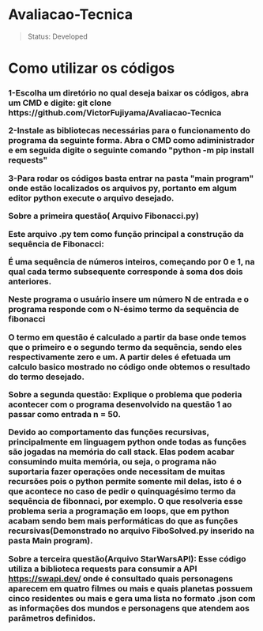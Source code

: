 # <h1>Avaliacao-Tecnica
  >Status: Developed
  
<h1>Como utilizar os códigos
  
  

<h3>1-Escolha um diretório no qual deseja baixar os códigos, abra um CMD e digite: git clone https://github.com/VictorFujiyama/Avaliacao-Tecnica
  
2-Instale as bibliotecas necessárias para o funcionamento do programa da seguinte forma. Abra o CMD como adiministrador e em seguida digite o seguinte comando "python -m pip install requests"
  
3-Para rodar os códigos basta entrar na pasta "main program" onde estão localizados os arquivos py, portanto em algum editor python execute o arquivo desejado.

  Sobre a primeira questão( Arquivo Fibonacci.py)
  
  
  
  
Este arquivo .py tem como função principal a construção da sequência de Fibonacci:
  
  
  
  É uma sequência de números inteiros, começando por 0 e 1, na qual cada termo subsequente corresponde à soma dos dois anteriores.
  
  Neste programa o usuário insere um número N de entrada e o programa responde com o N-ésimo termo da sequência de fibonacci
  
  O termo em questão é calculado a partir da base onde temos que o primeiro e o segundo termo da sequência, sendo eles respectivamente zero e um. A partir deles é         efetuada um calculo basico mostrado no código onde obtemos o resultado do termo desejado.
  
  
  
  
  Sobre a segunda questão: Explique o problema que poderia acontecer com o programa desenvolvido na questão 1 ao passar como
entrada n = 50.
  
  
  Devido ao comportamento das funções recursivas, principalmente em linguagem python onde todas as funções são jogadas na memória do call stack. Elas podem acabar consumindo muita memória, ou seja, o programa não suportaria fazer operações onde necessitam de muitas recursões pois o python permite somente mil delas, isto é o que acontece no caso de pedir o quinquagésimo termo da sequência de fibonnaci, por exemplo.
  O que resolveria esse problema seria a programação em loops, que em python acabam sendo bem mais performáticas do que as funções recursivas(Demonstrado no arquivo FiboSolved.py inserido na pasta Main program).
  
  
  Sobre a terceira questão(Arquivo StarWarsAPI):
    Esse código utiliza a biblioteca requests para consumir a API https://swapi.dev/ onde é consultado quais personagens aparecem em quatro filmes ou mais e quais planetas possuem cinco residentes ou mais e gera uma lista no formato .json com as informações dos mundos e personagens que atendem aos parâmetros definidos.
  
    
